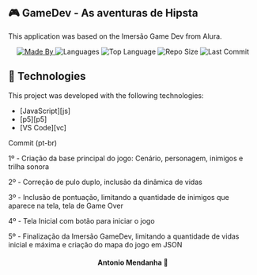 ## :video_game: GameDev - As aventuras de Hipsta

<p>This application was based on the Imersão Game Dev from Alura.</p>

<p align="center">
  <a href="https://www.linkedin.com/in/antoniomendanha/">
  <img alt="Made By" src="https://img.shields.io/static/v1?label=Made%20By&message=Antonio%20Mendanha&color=blue&style=for-the-badge">
	</a>
  
  <img alt="Languages" src="https://img.shields.io/github/languages/count/AntonioMendanha/GameDev_Endless_Runner?style=for-the-badge">
  
  <img alt="Top Language" src="https://img.shields.io/github/languages/top/AntonioMendanha/GameDev_Endless_Runner?style=for-the-badge">
  
  <img alt="Repo Size" src="https://img.shields.io/github/repo-size/AntonioMendanha/GameDev_Endless_Runner?style=for-the-badge">
  
  <img alt="Last Commit" src="https://img.shields.io/github/last-commit/AntonioMendanha/GameDev_Endless_Runner?style=for-the-badge">
</p>

## :rocket: Technologies

This project was developed with the following technologies:

-  [JavaScript][js]
-  [p5][p5]
-  [VS Code][vc]


Commit (pt-br) <br>
<p>
1º - Criação da base principal do jogo: Cenário, personagem, inimigos e trilha sonora

2º - Correção de pulo duplo, inclusão da dinâmica de vidas

3º - Inclusão de pontuação, limitando a quantidade de inimigos que aparece na tela, tela de Game Over

4º - Tela Inicial com botão para iniciar o jogo

5º - Finalização da Imersão GameDev, limitando a quantidade de vidas inicial e máxima e criação do mapa do jogo em JSON
</p>


<h4 align="center">
    Antonio Mendanha 👋 <a href="https://www.linkedin.com/in/antoniomendanha/" target="_blank"></a>
</h4>
